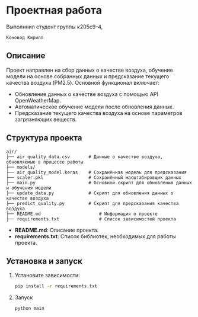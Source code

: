 # Проектная работа


Выполннил студент группы к205с9-4, 
   ```
   Коновод Кирилл
   ```
## Описание
Проект направлен на сбор данных о качестве воздуха, обучение модели на основе собранных данных и предсказание текущего качества воздуха (PM2.5). Основной функционал включает:
- Обновление данных о качестве воздуха с помощью API OpenWeatherMap.
- Автоматическое обучение модели после обновления данных.
- Предсказание текущего качества воздуха на основе параметров загрязняющих веществ.

## Структура проекта
   ```
air/
├── air_quality_data.csv       # Данные о качестве воздуха, обновляемые в процессе работы
├── models/
├── air_quality_model.keras    # Сохранённая модель для предсказания
├── scaler.pkl                 # Сохранённый масштабировщик данных
├── main.py                    # Основной скрипт для обновления данных и обучения модели
├── update_data.py             # Скрипт для обновления данных о качестве воздуха
├── predict_quality.py         # Скрипт для предсказания качества воздуха
├── README.md                      # Информация о проекте
├── requirements.txt               # Список зависимостей проекта

   ```
- **README.md**: Описание проекта.
- **requirements.txt**: Список библиотек, необходимых для работы проекта.
  
## Установка и запуск
1. Установите зависимости:
   ```bash
   pip install -r requirements.txt
   ```
2. Запуск
   ```bash
   python main
   ```
